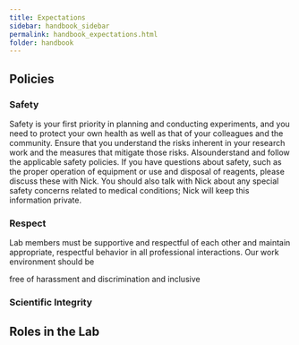 ```yaml
---
title: Expectations
sidebar: handbook_sidebar
permalink: handbook_expectations.html
folder: handbook
---
```


## Policies

### Safety

Safety is your first priority in planning and conducting experiments,
and you need to protect your own health as well as that of your
colleagues and the community. Ensure that you understand the risks
inherent in your research work and the measures that mitigate those
risks. Alsounderstand and follow the applicable safety policies. If
you have questions about safety, such as the proper operation of
equipment or use and disposal of reagents, please discuss these with
Nick. You should also talk with Nick about any special safety concerns
related to medical conditions; Nick will keep this information private.

### Respect

Lab members must be supportive and respectful of each other and
maintain appropriate, respectful behavior in all professional
interactions. Our work environment should be

free of harassment and discrimination and inclusive 

### Scientific Integrity


## Roles in the Lab